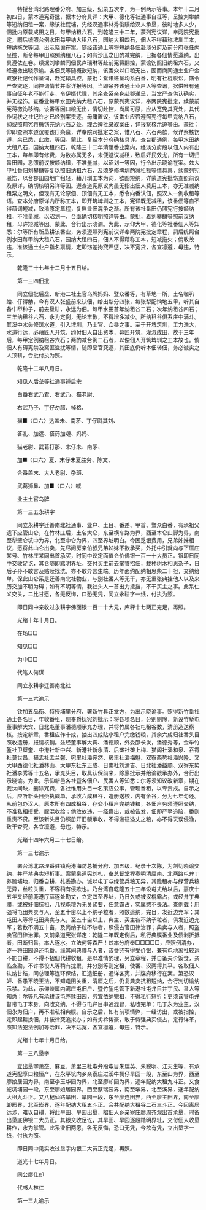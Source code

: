 <!-- { "loadSidebar": true } -->
　　特授台湾北路理番分府、加三级、纪录五次李，为一例两示等事。本年十二月初四日，蒙本道宪奇批，据本分府具详：大甲、德化等社通事自征等，呈控刘攀麟等短纳佃租一案，缘该社荒埔，先经汉通事林秀俊贌给汉人承垦，彼时地多人少，佃批内原载成田之日，每甲纳租六石。到乾隆三十二年，蒙列宪议详，奉两院宪批定，嗣后统照台例水田每甲纳大租八石，园纳大租四石，佃人不得藉称埤圳工本，短纳拖欠等因，出示晓谕在案。随经该通土等将短纳各佃赴淡分府及前分府张任内呈控，断令每甲田照例纳租八石；如有沙压之田酌减完纳，已据各佃情愿遵纳，出具遵依在卷。续据刘攀麟同佃民卢瑞琳等赴前宪蒋翻控，蒙谕饬照旧纳租六石，又经遵檄出晓示谕。各佃民等随概欲短纳，该番众以口粮无出，因而商同通土业户金双寮社记代作呈词，赴宪辕具控，蒙批：堂讯递呈均系白番，明有社棍唆讼，饬令严查究逐，同控词情节并案详报等因。当即吊齐该通土业户人等查讯，据供唯有通事自征年老不能行走，令伊婿代理，其余查系亲身赴郡递呈，当堂严查供认确实，并无捏饰。查番业每甲水田完纳大租八石，原蒙列宪议详，奉两院宪批定，续蒙前宪蒋檄饬移纳。该番等因口粮无出，情切赴控，尚属可原，应从宽免其究处，其代作词状之社记许才已经别案责逐，毋庸置议。该番业应否遵照宪行每甲完纳八石，抑或照前宪蒋檄饬完纳六石之处，理合遵批录叙案由，详报察核示遵等由。蒙批：仰即查照本道议覆该厅条禀，详奉院司批定之案，惟八石、六石两款，候详察核饬遵，余已悉，此缴，等因。蒙此，复经本分府确核具详。查台郡通例，每甲水田纳大租八石，园纳大租四石。乾隆三十二年清厘番业案内，经淡分府段以佃人内有出工本，每年即有修费，为数亦属无多，未便遽议减租，致启奸民效尤，所有一切归番田园，悉照前议按额纳租，不准量减，以昭划一等因，行令出示晓谕在案。兹大甲社番佃刘攀麟等复以照旧纳租六石，及须岁修埤圳酌减租额等情具禀，续蒙列宪驳饬，以台郡田园地广租轻，藉开圳工本为词，欲图短纳，详蒙道宪批饬查照前议及原详，确切核明另详等因。遵查道宪原议内虽无指出佃人费用工本，亦无准减纳租粟之明文，但现有无论原佃、顶佃有无工本，悉令向番认佃，照汉人一例收租等语。查本分府原详内所称工本，即开筑埤圳之工本，宪详既无减租，该番佃等自不得藉词短减，致淆原定章程，复启业佃混争之渐。所有该社番田仍照宪行按额纳租，不准量减，以昭划一，合亟确切核明照详等由。蒙批，着刘攀麟等照前议纳租，毋许短减等因。蒙此，合行出示晓谕。为此，示仰大甲、德化等社番佃人等知悉：尔等所有所垦耕该番业，务须遵照列宪前议详奉两院宪批定章程，嗣后统照台例水田每甲纳大租八石，园纳大租四石，佃人不得藉称工本，短减拖欠；倘敢故违，准该通土业户指名禀请，定即饬差拘究严惩，决不宽贷，各宜凛遵，毋违，特示。

　　乾隆三十七年十二月十五日给。

　　第一三四佃批

　　同立佃批后垄、新港二社土官乌牌妈妈、暨众番等，有草地一所，土名咖叭蛤、仔得觔，今有汉人张盛前来认佃，给出犁分四张，每张犁配饷地五甲，听其自备牛犁种子，前去垦耕，永远为佃。每甲水田首年纳租谷二石；次年纳租谷四石；三年纳租谷六石，永为定例，无论丰歉，不得增多减少。所纳租谷俱系庄中满斗。其溪中水头修筑水道，引入埤圳，乃土官、众番之事。至于开埤筑圳，工力浩大，水道行远，必藉匠人开筑，约付佃人自出资本，募匠开筑，灌溉成田，故于三年后，每甲定例纳租谷六石；两酌减台例二石者，以偿佃人开筑埤圳之工本故也。倘佃人有碍宪禁及窝匪滋扰等情，随即呈官究逐，其田底仍听本佃转佃，务必诚实之人顶耕，合批付执为照。

　　乾隆十二年八月日。

　　知见人后垄等社通事锺启宗

　　白番右武乃君、右武乃、猫老尉、

　　右武乃子、丁仔勿腊、棹格、

　　猫■〈口六〉达盖未、南茅、丁仔尉其刘、

　　答礼、加远、搭药加嗹、妈妈、

　　猫老尉、武葛打那、末仔未、南茅、

　　加■〈口六〉夏、末仔末夏胜务、陈文、

　　合番盖末、大人老尉、杂班、

　　武葛狮鼻、加■〈口六〉喊

　　业主土官乌牌

　　第一三五永耕字

　　同立永耕字迁善南北社通事、业户、土目、番差、甲首、暨众白番，有承祖父遗下应管山仑，在竹林庄后，土名大仑，东至横车路为界，西至本仑山脚为界，南至犁壁仑坑中为界，北至中仑为界，四至界址明白。今因乏银费用，兄弟姊妹相议，愿将此山仑出卖，先尽问房亲伯叔兄弟姊妹不欲承买，外托中引就向与下厝庄某号、竹林庄某同出首承买，时同中议定面值仑价佛银一百一十大员正。银即日同中交收足讫，其仑随即踏明界址，交付买主前去掌管招佃，栽种树木相思杂子，日后子孙不敢言及贴赎找洗，亦不敢异言生端。历年面约配纳相思柴二十担，交纳给单。保此山仑系是迁善南北社物业，与别社番人等无干，亦无重张典挂他人以及来历交加不明为碍；如有不明等情，我社头人一首出力抵挡，不干买主之事。此系仁义交关，二比甘愿，各无反悔，口恐无凭，同立永耕字一纸，付执为照。

　　即日同中亲收过永耕字佛面银一百一十大元，库秤十七两正完足，再照。

　　光绪十年十月日。

　　在场□□

　　知见□□

　　为中□□

　　代笔人何谋

　　同立永耕字迁善南北社

　　第一三六谕示

　　钦加五品衔、特授埔里分府、署新竹县正堂方，为出示晓谕事。照得新竹番社通土各名目，年收番租，现奉爵抚宪刘批示：将各项名目，分别剔除，新设竹堑屯董事解大宾、日北屯董事潘德顺承充办理，并将竹属各社屯租谷数，清册造送察核。按定新章，番租应作十成，抽出四成贴小租户完缴钱粮，其余六成归社番头目照收造册，报请核销。兹经董事解大宾、潘德顺，外委邵长发，潘德秀等，佥举竹堑社卫壁奎、中港社新中兴、新港社新永清、后垄社垄上梅、猫阁社潘和泉、吞霄社莫世昌、猫盂社盂兰馨、宛里社潘宛然、房里社潘梅魁、双寮西势社潘兴隆、又大甲西德化社潘林山、大甲东社东正成、日南社刘清吉、日北社潘益顺、双寮东势社潘李秀等十五名，承充头目，取具认保前来，除禀批示并给谕戳承办外，合行出示晓谕。为此，示仰新邑各社暨各佃户、民番人等知悉：尔等须知议改新章，期在裁汰间缺，删除冗费，各社惟用头目一名策应公事，管理番租，以专责成。自示之后，应听新头目赍执戳单，承收六成租谷，造册送校，内有余谷，分为七年匀还。从前包办汉人，原本所有四成租谷，存交小租户完纳钱粮，各佃户务须遵照交纳，不准私相授受，朦混收给；倘敢故违，一经察出，或被告发，佃即严拏追赔，番则重责不贷。至该新头目仍照册开旧额承收，不得滥征溢丈之粮，亦不得玩误侵渔，致干查究，各宜凛遵，毋违，特示。

　　光绪十四年六月二十七日给。

　　第一三七谕示

　　署台湾北路理番驻镇鹿港海防总捕分府、加五级、纪录十次陈，为剀切晓谕交纳，并严禁典卖短折事。案蒙臬道宪刘札，奉总督堂程奏明清厘南、北两路屯弁丁养赡埔地，归番自耕，札委勘办。诚以屯丁与绿营兵粮无异，其赡租亦与绿营兵粮无异，丝粒关重，不容稍有侵欺也。乃台湾自乾隆五十三年设屯丈给以后，嘉庆十五年又经前鹿港厅薜逐处勘丈，立定四至界址，乃日久或被汉棍霸占，或经弁丁典贌，或被奸佃抗租，几视屯粮为无关紧要，任意霸占，实属愍不畏法。查例载：用强将屯田典卖与人，至五十亩以上不纳子粒者，照数追纳，完日，发近边充军；其屯田人等将屯田典卖与人，至五十亩以上，典主、买主各不纳子粒者，俱发近边充军；若数不满五十亩，及尚纳子粒不缺者，照侵占官田律治罪；典卖与人者，照盗卖官田律治罪。又前臬道宪张详定：乾隆二年既定例后，私行典贌番业及债剥折抵者，田断归番，本人逐水。立法何等森严！兹本分府奉□□□□□，应照例清办，逐一将田园追还屯番。缘其间典贌与人者，该番究有得受价银，兼有屯地离社较远不能自耕，不得不招佃代耕收租，是以准情酌理，另立章程，并自备夫价饭食，亲临查勘，不许书役人等稍有扰累，并分别等则定租，使番、汉两得其平。各取佃人认纳甘结，同总理等连环保结，汇造细册，通详各宪，并牒府移行在案。第恐汉奸、番愚不晓王法，不知屯田关重，清厘之后，仍复典卖抗租短纳，合行剀切谕纳示禁。为此，示仰淡属内湾庄屯佃户、暨竹堑屯管下新港社屯弁目并丁民、番人等知悉：尔等凡有承耕该屯养赎田园，务宜依纳完租，不得私行短折；更须该管屯弁督带屯丁本身，向收交纳，不得与屯弁目串通混冒，私收完单；屯丁永为业主，汉佃永为佃户，再不准私相典贌。自示之后，如有前项情弊，一经访出，或被指控，定即起耕换佃，并按律究追拟办；如有劣衿势豪，敢于恃强典买侵占，定行详革，照知法犯法例加等治罪，决不姑宽，各宜凛遵，毋违，特示。

　　光绪十七年十月日给。

　　第一三八垦字

　　立出垦字萧垄、麻豆、萧里三社屯弁段屯目朱瑞英、朱聪明、江天生等，有承道宪配享口粮恒产，在永平坑内乡亲寮庄过溪牛椆仔旱园一段，东至山为界，西至廖娘居园为界，南至李玉华园为界，北至廖却园为界，逐年配纳大租九斗正。又食蛇坑埔园一段，东至廖娘居园界，西至蔡瑞园界，南至墩界，北至溪界，逐年配纳大租九斗正。又八杞仙路旱田、旱园一段，东至廖连田界，西至廖主田界，南至廖卸园界，北至崁界，逐年配纳大租五斗正。合共配纳大租谷二石三斗正。今因离居远涉，难以自耕，将此旱田、旱园出垦，招佃人乡亲寮庄廖周齐观出首承垦，时备出垦底佛银二大员正。其银交收足讫，其旱田、旱园逐段踏明界址，交付佃人收垦耕作，永为掌管。此系业佃两愿，各无反悔，恐口无凭，今欲有凭，立出垦字一纸，付执为照。

　　即日同中见实收过垦字内银二大员正完足，再照。

　　道光十七年月日。

　　同公廖仕却

　　代书人林仁

　　第一三九谕示

